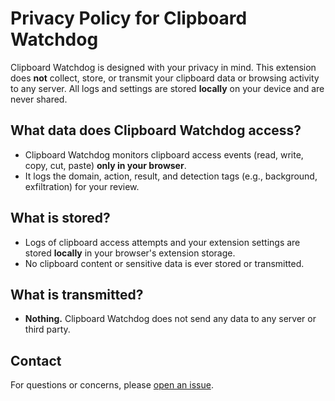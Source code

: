# Privacy Policy for Clipboard Watchdog

Clipboard Watchdog is designed with your privacy in mind. This extension does **not** collect, store, or transmit your clipboard data or browsing activity to any server. All logs and settings are stored **locally** on your device and are never shared.

## What data does Clipboard Watchdog access?
- Clipboard Watchdog monitors clipboard access events (read, write, copy, cut, paste) **only in your browser**.
- It logs the domain, action, result, and detection tags (e.g., background, exfiltration) for your review.

## What is stored?
- Logs of clipboard access attempts and your extension settings are stored **locally** in your browser's extension storage.
- No clipboard content or sensitive data is ever stored or transmitted.

## What is transmitted?
- **Nothing.** Clipboard Watchdog does not send any data to any server or third party.

## Contact
For questions or concerns, please [open an issue](https://github.com/yourusername/clipboard_watchdog/issues).